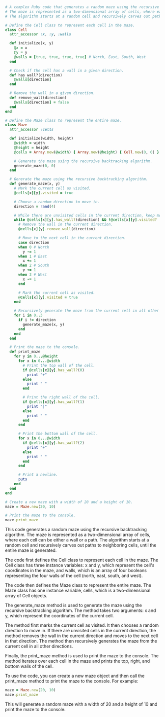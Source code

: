 ```ruby
# A complex Ruby code that generates a random maze using the recursive backtracking algorithm.
# The maze is represented as a two-dimensional array of cells, where each cell can be either a wall or a path.
# The algorithm starts at a random cell and recursively carves out paths to neighboring cells, until the entire maze is generated.

# Define the Cell class to represent each cell in the maze.
class Cell
  attr_accessor :x, :y, :walls

  def initialize(x, y)
    @x = x
    @y = y
    @walls = [true, true, true, true] # North, East, South, West
  end

  # Check if the cell has a wall in a given direction.
  def has_wall?(direction)
    @walls[direction]
  end

  # Remove the wall in a given direction.
  def remove_wall(direction)
    @walls[direction] = false
  end
end

# Define the Maze class to represent the entire maze.
class Maze
  attr_accessor :cells

  def initialize(width, height)
    @width = width
    @height = height
    @cells = Array.new(@width) { Array.new(@height) { Cell.new(0, 0) } }

    # Generate the maze using the recursive backtracking algorithm.
    generate_maze(0, 0)
  end

  # Generate the maze using the recursive backtracking algorithm.
  def generate_maze(x, y)
    # Mark the current cell as visited.
    @cells[x][y].visited = true

    # Choose a random direction to move in.
    direction = rand(4)

    # While there are unvisited cells in the current direction, keep moving in that direction.
    while @cells[x][y].has_wall?(direction) && !@cells[x][y].visited?
      # Remove the wall in the current direction.
      @cells[x][y].remove_wall(direction)

      # Move to the next cell in the current direction.
      case direction
      when 0 # North
        y -= 1
      when 1 # East
        x += 1
      when 2 # South
        y += 1
      when 3 # West
        x -= 1
      end

      # Mark the current cell as visited.
      @cells[x][y].visited = true
    end

    # Recursively generate the maze from the current cell in all other directions.
    for i in 0..3
      if i != direction
        generate_maze(x, y)
      end
    end
  end

  # Print the maze to the console.
  def print_maze
    for y in 0...@height
      for x in 0...@width
        # Print the top wall of the cell.
        if @cells[x][y].has_wall?(0)
          print "+"
        else
          print " "
        end

        # Print the right wall of the cell.
        if @cells[x][y].has_wall?(1)
          print "|"
        else
          print " "
        end
      end

      # Print the bottom wall of the cell.
      for x in 0...@width
        if @cells[x][y].has_wall?(2)
          print "+"
        else
          print " "
        end
      end

      # Print a newline.
      puts
    end
  end
end

# Create a new maze with a width of 20 and a height of 10.
maze = Maze.new(20, 10)

# Print the maze to the console.
maze.print_maze
```

This code generates a random maze using the recursive backtracking algorithm. The maze is represented as a two-dimensional array of cells, where each cell can be either a wall or a path. The algorithm starts at a random cell and recursively carves out paths to neighboring cells, until the entire maze is generated.

The code first defines the Cell class to represent each cell in the maze. The Cell class has three instance variables: x and y, which represent the cell's coordinates in the maze, and walls, which is an array of four booleans representing the four walls of the cell (north, east, south, and west).

The code then defines the Maze class to represent the entire maze. The Maze class has one instance variable, cells, which is a two-dimensional array of Cell objects.

The generate_maze method is used to generate the maze using the recursive backtracking algorithm. The method takes two arguments: x and y, which represent the coordinates of the current cell.

The method first marks the current cell as visited. It then chooses a random direction to move in. If there are unvisited cells in the current direction, the method removes the wall in the current direction and moves to the next cell in that direction. The method then recursively generates the maze from the current cell in all other directions.

Finally, the print_maze method is used to print the maze to the console. The method iterates over each cell in the maze and prints the top, right, and bottom walls of the cell.

To use the code, you can create a new maze object and then call the print_maze method to print the maze to the console. For example:

```ruby
maze = Maze.new(20, 10)
maze.print_maze
```

This will generate a random maze with a width of 20 and a height of 10 and print the maze to the console.